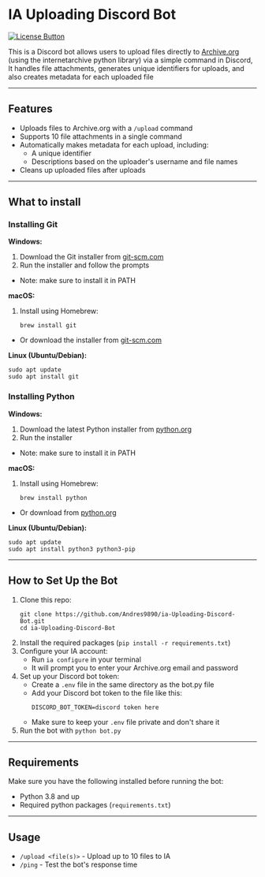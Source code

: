 [License Button]: https://img.shields.io/badge/License-MIT-black
[License Link]: https://github.com/Andres9890/ia-Uploading-Discord-Bot/blob/main/LICENSE 'MIT License.'


# IA Uploading Discord Bot

[![License Button]][License Link]

This is a Discord bot allows users to upload files directly to [Archive.org](https://archive.org) (using the internetarchive python library) via a simple command in Discord, It handles file attachments, generates unique identifiers for uploads, and also creates metadata for each uploaded file

---

## Features

- Uploads files to Archive.org with a `/upload` command
- Supports 10 file attachments in a single command
- Automatically makes metadata for each upload, including:
  - A unique identifier
  - Descriptions based on the uploader's username and file names
- Cleans up uploaded files after uploads

---

## What to install

### Installing Git

**Windows:**
1. Download the Git installer from [git-scm.com](https://git-scm.com/download/win)
2. Run the installer and follow the prompts
- Note: make sure to install it in PATH

**macOS:**
1. Install using Homebrew:
   ```
   brew install git
   ```
- Or download the installer from [git-scm.com](https://git-scm.com/download/mac)

**Linux (Ubuntu/Debian):**
```
sudo apt update
sudo apt install git
```

### Installing Python

**Windows:**
1. Download the latest Python installer from [python.org](https://www.python.org/downloads/)
2. Run the installer
- Note: make sure to install it in PATH

**macOS:**
1. Install using Homebrew:
   ```
   brew install python
   ```
- Or download from [python.org](https://www.python.org/downloads/)

**Linux (Ubuntu/Debian):**
```
sudo apt update
sudo apt install python3 python3-pip
```

---

## How to Set Up the Bot

1. Clone this repo:
   ```
   git clone https://github.com/Andres9890/ia-Uploading-Discord-Bot.git
   cd ia-Uploading-Discord-Bot
   ```
3. Install the required packages (`pip install -r requirements.txt`)
4. Configure your IA account:
   - Run `ia configure` in your terminal
   - It will prompt you to enter your Archive.org email and password
5. Set up your Discord bot token:
   - Create a `.env` file in the same directory as the bot.py file
   - Add your Discord bot token to the file like this:
     ```
     DISCORD_BOT_TOKEN=discord token here
     ```
   - Make sure to keep your `.env` file private and don't share it
6. Run the bot with `python bot.py`

---

## Requirements

Make sure you have the following installed before running the bot:

- Python 3.8 and up
- Required python packages (`requirements.txt`)

---

## Usage

- `/upload <file(s)>` - Upload up to 10 files to IA
- `/ping` - Test the bot's response time
